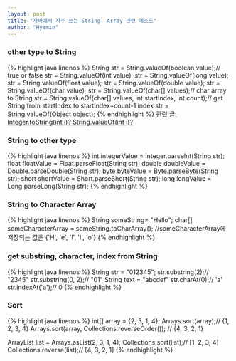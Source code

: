 ```yaml
---
layout: post
title: "자바에서 자주 쓰는 String, Array 관련 메소드"
author: "Hyemin"
---
```



### other type to String
{% highlight java linenos %}
String str = String.valueOf(boolean value);// true or false
str = String.valueOf(int value);
str = String.valueOf(long value);
str = String.valueOf(float value);
str = String.valueOf(double value);
str = String.valueOf(char value);
str = String.valueOf(char[] values);// char array to String
str = String.valueOf(char[] values, int startIndex, int count);// get String from startIndex to startIndex+count-1 index
str = String.valueOf(Object object);
{% endhighlight %}
[관련 글: Integer.toString(int i)? String.valueOf(int i)?](https://stackoverflow.com/questions/3335685/integer-tostring)

### String to other type
{% highlight java linenos %}
int integerValue = Integer.parseInt(String str);
float floatValue = Float.parseFloat(String str);
double doubleValue = Double.parseDouble(String str);
byte byteValue = Byte.parseByte(String str);
short shortValue = Short.parseShort(String str);
long longValue = Long.parseLong(String str);
{% endhighlight %}

### String to Character Array
{% highlight java linenos %}
String someString= "Hello";
char[] someCharacterArray = someString.toCharArray();
//someCharacterArray에 저장되는 값은 {'H', 'e', 'l', 'l', 'o'}
{% endhighlight %}

### get substring, character, index from String
{% highlight java linenos %}
String str = "012345";
str.substring(2);// "2345"
str.substring(0, 2);// "01"
String text = "abcdef"
str.charAt(0);// 'a'
str.indexAt('a');// 0
{% endhighlight %}

### Sort
{% highlight java linenos %}
int[] array = {2, 3, 1, 4};
Arrays.sort(array);// {1, 2, 3, 4}
Arrays.sort(array, Collections.reverseOrder()); // {4, 3, 2, 1}

ArrayList<Integer> list = Arrays.asList(2, 3, 1, 4);
Collections.sort(list);// [1, 2, 3, 4]
Collections.reverse(list);// [4, 3, 2, 1]
{% endhighlight %}
